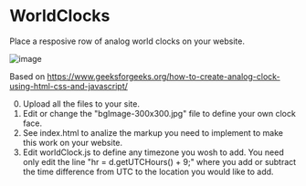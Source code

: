 # WorldClocks
Place a resposive row of analog world clocks on your website.

![image](https://github.com/0RuiAlvel0/WorldClocks/assets/8639820/55ee9ff6-0217-4e5e-be06-62e459a5fa1e)

Based on https://www.geeksforgeeks.org/how-to-create-analog-clock-using-html-css-and-javascript/

0. Upload all the files to your site.
1. Edit or change the "bgImage-300x300.jpg" file to define your own clock face.
2. See index.html to analize the markup you need to implement to make this work on your website.
3. Edit worldClock.js to define any timezone you wosh to add. You need only edit the line "hr = d.getUTCHours() + 9;" where you add or subtract the time difference from UTC to the location you would like to add.
